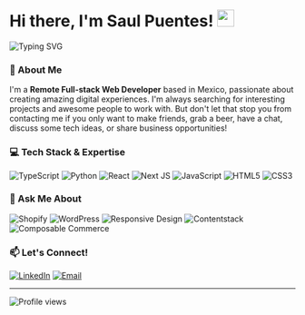 # Hi there, I'm Saul Puentes! <img src="https://media.giphy.com/media/hvRJCLFzcasrR4ia7z/giphy.gif" width="30px"/> 


<img src="https://readme-typing-svg.herokuapp.com?font=Fira+Code&pause=1000&color=2196F3&center=true&vCenter=true&width=435&lines=Remote+Full-stack+Web+Developer;Based+in+Mexico+🇲🇽;Always+learning+new+technologies;Let's+build+something+amazing!" alt="Typing SVG" />


### 🚀 About Me

I'm a **Remote Full-stack Web Developer** based in Mexico, passionate about creating amazing digital experiences. I'm always searching for interesting projects and awesome people to work with. But don't let that stop you from contacting me if you only want to make friends, grab a beer, have a chat, discuss some tech ideas, or share business opportunities! 


### 💻 Tech Stack & Expertise

![TypeScript](https://img.shields.io/badge/typescript-%23007ACC.svg?style=for-the-badge&logo=typescript&logoColor=white)
![Python](https://img.shields.io/badge/python-3670A0?style=for-the-badge&logo=python&logoColor=ffdd54)
![React](https://img.shields.io/badge/react-%2320232a.svg?style=for-the-badge&logo=react&logoColor=%2361DAFB)
![Next JS](https://img.shields.io/badge/Next-000000?style=for-the-badge&logo=nextdotjs&logoColor=white)
![JavaScript](https://img.shields.io/badge/javascript-%23323330.svg?style=for-the-badge&logo=javascript&logoColor=%23F7DF1E)
![HTML5](https://img.shields.io/badge/html5-%23E34F26.svg?style=for-the-badge&logo=html5&logoColor=white)
![CSS3](https://img.shields.io/badge/css3-%231572B6.svg?style=for-the-badge&logo=css&logoColor=white)


### 💬 Ask Me About

  
![Shopify](https://img.shields.io/badge/Shopify-7AB55C?style=for-the-badge&logo=shopify&logoColor=white)
![WordPress](https://img.shields.io/badge/WordPress-%23117AC9.svg?style=for-the-badge&logo=WordPress&logoColor=white)
![Responsive Design](https://img.shields.io/badge/Responsive%20Design-FF6B35?style=for-the-badge&logo=mobile&logoColor=white)
![Contentstack](https://img.shields.io/badge/Contentstack-667EEA?style=for-the-badge&logo=contentstack&logoColor=white)
![Composable Commerce](https://img.shields.io/badge/Composable%20Commerce-00D4AA?style=for-the-badge&logoColor=white)


### 📫 Let's Connect!
  
[![LinkedIn](https://img.shields.io/badge/LinkedIn-0077B5?style=for-the-badge&logo=linkedin&logoColor=white)](https://www.linkedin.com/in/saul-puentes)
[![Email](https://img.shields.io/badge/Email-D14836?style=for-the-badge&logo=gmail&logoColor=white)](mailto:saul.puentess@gmail.com)

---

<img src="https://komarev.com/ghpvc/?username=saulpuentes&label=Profile%20views&color=0e75b6&style=flat" alt="Profile views" />

